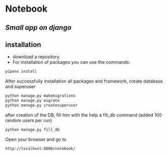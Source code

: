 # Notebook
## _Small app on django_

## installation

- download a repository
- For installation of packages you can use the commands: 
```sh
pipenv install
```
After successfully installation all packages and framework, create database and superuser

```sh
python manage.py makemigrations
python manage.py migrate
python manage.py createsuperuser
```
after creation of the DB, fill him with the help a fill_db command (added 100 random users per run)
```sh
python manage.py fill_db
```
Open your browser and go to 
```sh 
http://localhost:8000/notebook/
```